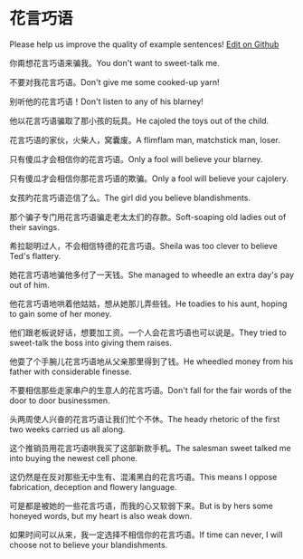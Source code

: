 # 花言巧语

Please help us improve the quality of example sentences! [Edit on Github](https://github.com/jiyushe/jiyu-example-sentence-source/blob/main/chinese/huayanqiaoyu.md)

<p><span class="chinese">你甭想花言巧语来骗我。</span><span class="english">You don't want to sweet-talk me.</span></p>

<p><span class="chinese">不要对我花言巧语。</span><span class="english">Don't give me some cooked-up yarn!</span></p>

<p><span class="chinese">别听他的花言巧语！</span><span class="english">Don't listen to any of his blarney!</span></p>

<p><span class="chinese">他以花言巧语骗取了那小孩的玩具。</span><span class="english">He cajoled the toys out of the child.</span></p>

<p><span class="chinese">花言巧语的家伙，火柴人，窝囊废。</span><span class="english">A flimflam man, matchstick man, loser.</span></p>

<p><span class="chinese">只有傻瓜才会相信你的花言巧语。</span><span class="english">Only a fool will believe your blarney.</span></p>

<p><span class="chinese">只有傻瓜才会相信你那花言巧语的欺骗。</span><span class="english">Only a fool will believe your cajolery.</span></p>

<p><span class="chinese">女孩旳花言巧语迩信了么。</span><span class="english">The girl did you believe blandishments.</span></p>

<p><span class="chinese">那个骗子专门用花言巧语骗走老太太们的存款。</span><span class="english">Soft-soaping old ladies out of their savings.</span></p>

<p><span class="chinese">希拉聪明过人，不会相信特德的花言巧语。</span><span class="english">Sheila was too clever to believe Ted's flattery.</span></p>

<p><span class="chinese">她花言巧语地骗他多付了一天钱。</span><span class="english">She managed to wheedle an extra day's pay out of him.</span></p>

<p><span class="chinese">他花言巧语地哄着他姑姑，想从她那儿弄些钱。</span><span class="english">He toadies to his aunt, hoping to gain some of her money.</span></p>

<p><span class="chinese">他们跟老板说好话，想要加工资。一个人会花言巧语也可以说是。</span><span class="english">They tried to sweet-talk the boss into giving them raises.</span></p>

<p><span class="chinese">他耍了个手腕儿花言巧语地从父亲那里得到了钱。</span><span class="english">He wheedled money from his father with considerable finesse.</span></p>

<p><span class="chinese">不要相信那些走家串户的生意人的花言巧语。</span><span class="english">Don't fall for the fair words of the door to door businessmen.</span></p>

<p><span class="chinese">头两周使人兴奋的花言巧语让我们忙个不休。</span><span class="english">The heady rhetoric of the first two weeks carried us all along.</span></p>

<p><span class="chinese">这个推销员用花言巧语哄我买了这部新款手机。</span><span class="english">The salesman sweet talked me into buying the newest cell phone.</span></p>

<p><span class="chinese">这仍然是在反对那些无中生有、混淆黑白的花言巧语。</span><span class="english">This means I oppose fabrication, deception and flowery language.</span></p>

<p><span class="chinese">可是都是被她的一些花言巧语，而我的心又软弱下来。</span><span class="english">But is by hers some honeyed words, but my heart is also weak down.</span></p>

<p><span class="chinese">如果时间可以从来，我一定选择不相信你的花言巧语。</span><span class="english">If time can never, I will choose not to believe your blandishments.</span></p>

